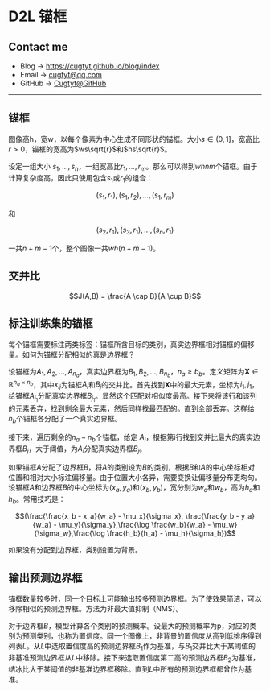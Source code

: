 # D2L 锚框

## Contact me

* Blog -> <https://cugtyt.github.io/blog/index>
* Email -> <cugtyt@qq.com>
* GitHub -> [Cugtyt@GitHub](https://github.com/Cugtyt)

<head>
    <script src="https://cdn.mathjax.org/mathjax/latest/MathJax.js?config=TeX-AMS-MML_HTMLorMML" type="text/javascript"></script>
    <script type="text/x-mathjax-config">
        MathJax.Hub.Config({
            tex2jax: {
            skipTags: ['script', 'noscript', 'style', 'textarea', 'pre'],
            inlineMath: [['$','$']]
            }
        });
    </script>
</head>

---

## 锚框

图像高h，宽w，以每个像素为中心生成不同形状的锚框。大小$s\in (0,1]$，宽高比$r > 0$，锚框的宽高为$ws\sqrt{r}$和$hs\sqrt{r}$。

设定一组大小 $s_1, \dots, s_n$，一组宽高比$r_1,\dots, r_m$。那么可以得到$whnm$个锚框。由于计算复杂度高，因此只使用包含$s_1$或$r_1$的组合：

$$(s_1, r_1), (s_1, r_2), \dots, (s_1, r_m)$$

和

$$(s_2, r_1), (s_3, r_1), \dots, (s_n, r_1)$$

一共$n+m-1$个，整个图像一共$wh(n+m-1)$。

## 交并比

$$J(A,B) = \frac{A \cap B}{A \cup B}$$

## 标注训练集的锚框

每个锚框需要标注两类标签：锚框所含目标的类别，真实边界框相对锚框的偏移量。如何为锚框分配相似的真是边界框？

设锚框为$A_1,A_2,\dots,A_{n_a}$，真实边界框为$B_1,B_2,\dots,B_{n_b}$，$n_a \ge b_b$。定义矩阵为$\mathbf{X} \in \mathbb{R}^{{n_a} \times {n_b}}$，其中$x_{ij}$为锚框$A_i$和$B_j$的交并比。首先找到$\mathbf{X}$中的最大元素，坐标为$i_1,j_1$，给锚框$A_{i_1}$分配真实边界框$B_{j_1}$。显然这个匹配对相似度最高。接下来将该行和该列的元素丢弃，找到剩余最大元素，然后同样找最匹配的。直到全部丢弃。这样给$n_b$个锚框各分配了一个真实边界框。

接下来，遍历剩余的$n_a - n_b$个锚框，给定 $A_i$，根据第i行找到交并比最大的真实边界框$B_j$，大于阈值，为$A_i$分配真实边界框$B_j$。

如果锚框$A$分配了边界框$B$，将$A$的类别设为$B$的类别，根据$B$和$A$的中心坐标相对位置和相对大小标注偏移量。由于位置大小各异，需要变换让偏移量分布更均匀。设锚框$A$和边界框$B$的中心坐标为$(x_a,y_a)$和$(x_b,y_b)$，宽分别为$w_a$和$w_b$，高为$h_a$和$h_b$。常用技巧是：

$$(\frac{\frac{x_b - x_a}{w_a} - \mu_x}{\sigma_x}, \frac{\frac{y_b - y_a}{w_a} - \mu_y}{\sigma_y},\frac{\log \frac{w_b}{w_a} - \mu_w}{\sigma_w},\frac{\log \frac{h_b}{h_a} - \mu_h}{\sigma_h})$$

如果没有分配到边界框，类别设置为背景。

## 输出预测边界框

锚框数量较多时，同一个目标上可能输出较多预测边界框。为了使效果简洁，可以移除相似的预测边界框。方法为非最大值抑制（NMS）。

对于边界框$B$，模型计算各个类别的预测概率。设最大的预测概率为p，对应的类别为预测类别，也称为置信度。同一个图像上，非背景的置信度从高到低排序得到列表$L$。从$L$中选取置信度高的预测边界框$B_1$作为基准，与$B_1$交并比大于某阈值的非基准预测边界框从$L$中移除。接下来选取置信度第二高的预测边界框$B_2$为基准，结冰比大于某阈值的非基准边界框移除。直到$L$中所有的预测边界框都曾作为基准。